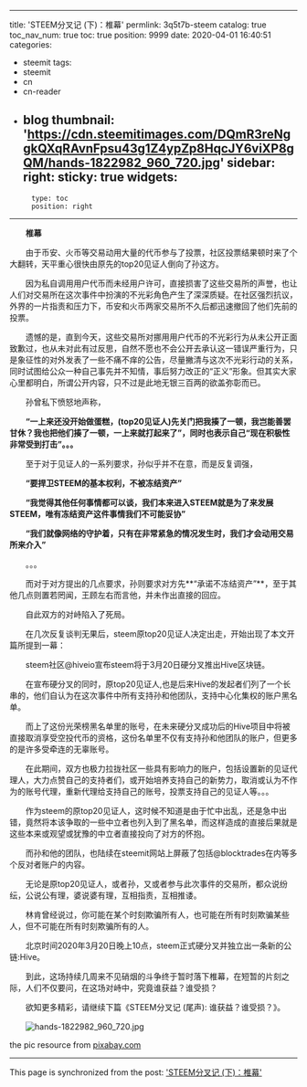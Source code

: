 
---
title: 'STEEM分叉记 (下)：椎幕'
permlink: 3q5t7b-steem
catalog: true
toc_nav_num: true
toc: true
position: 9999
date: 2020-04-01 16:40:51
categories:
- steemit
tags:
- steemit
- cn
- cn-reader
- blog
thumbnail: 'https://cdn.steemitimages.com/DQmR3reNggkQXqRAvnFpsu43g1Z4ypZp8HqcJY6viXP8gQM/hands-1822982_960_720.jpg'
sidebar:
    right:
        sticky: true
widgets:
    -
        type: toc
        position: right
---


&emsp;&emsp;**椎幕**

&emsp;&emsp;由于币安、火币等交易动用大量的代币参与了投票，社区投票结果顿时来了个大翻转，天平重心很快由原先的top20见证人倒向了孙这方。

&emsp;&emsp;因为私自调用用户代币而未经用户许可，直接损害了这些交易所的声誉，也让人们对交易所在这次事件中扮演的不光彩角色产生了深深质疑。在社区强烈抗议，外界的一片指责和压力下，币安和火币两家交易所不久后都迅速撤回了他们先前的投票。

&emsp;&emsp;遗憾的是，直到今天，这些交易所对挪用用户代币的不光彩行为从未公开正面致歉过，也从未对此有过反思，自然不愿也不会公开去承认这一错误严重行为，只是象征性的对外发表了一些不痛不痒的公告，尽量撇清与这次不光彩行动的关系，同时试图给公众一种自己事先并不知情，事后努力改正的“正义”形象。但其实大家心里都明白，所谓公开内容，只不过是此地无银三百两的欲盖弥彰而已。

&emsp;&emsp;孙曾私下愤怒地声称，

&emsp;&emsp;**“一上来还没开始做蛋糕，(top20见证人)先关门把我揍了一顿，我岂能善罢甘休？我也把他们揍了一顿，一上来就打起来了”，同时也表示自己“现在积极性非常受到打击”。。。**

&emsp;&emsp;至于对于见证人的一系列要求，孙似乎并不在意，而是反复调强，

&emsp;&emsp;**“要捍卫STEEM的基本权利，不被冻结资产”**

&emsp;&emsp;**“我觉得其他任何事情都可以谈，我们本来进入STEEM就是为了来发展STEEM，唯有冻结资产这件事情我们不可能妥协”**

&emsp;&emsp;**“我们就像网络的守护着，只有在非常紧急的情况发生时，我们才会动用交易所来介入”**

&emsp;&emsp;。。。

&emsp;&emsp;而对于对方提出的几点要求，孙则要求对方先**“承诺不冻结资产”**，至于其他几点则置若罔闻，王顾左右而言他，并未作出直接的回应。

&emsp;&emsp;自此双方的对峙陷入了死局。

&emsp;&emsp;在几次反复谈判无果后，steem原top20见证人决定出走，开始出现了本文开篇所提到一幕：

&emsp;&emsp;steem社区@hiveio宣布steem将于3月20日硬分叉推出Hive区块链。

&emsp;&emsp;在宣布硬分叉的同时，原top20见证人,也是后来Hive的发起者们列了一个长串的，他们自认为在这次事件中所有支持孙和他团队，支持中心化集权的账户黑名单。

&emsp;&emsp;而上了这份光荣榜黑名单里的账号，在未来硬分叉成功后的Hive项目中将被直接取消享受空投代币的资格，这份名单里不仅有支持孙和他团队的账户，但更多的是许多受牵连的无辜账号。

&emsp;&emsp;在此期间，双方也极力拉拢社区一些具有影响力的账户，包括设置新的见证代理人，大力点赞自己的支持者们，或开始培养支持自己的新势力，取消或认为不作为的账号代理，重新代理给支持自己的账号，投票支持自己的见证人等。。。

&emsp;&emsp;作为steem的原top20见证人，这时候不知道是由于忙中出乱，还是急中出错，竟然将本该争取的一些中立者也列入到了黑名单，而这样造成的直接后果就是这些本来或观望或犹豫的中立者直接投向了对方的怀抱。

&emsp;&emsp;而孙和他的团队，也陆续在steemit网站上屏蔽了包括@blocktrades在内等多个反对者账户的内容。

&emsp;&emsp;无论是原top20见证人，或者孙，又或者参与此次事件的交易所，都众说纷纭，公说公有理，婆说婆有理，互相指责，互相推诿。

&emsp;&emsp;林肯曾经说过，你可能在某个时刻欺骗所有人，也可能在所有时刻欺骗某些人，但不可能在所有时刻欺骗所有的人。

&emsp;&emsp;北京时间2020年3月20日晚上10点，steem正式硬分叉并独立出一条新的公链:Hive。

&emsp;&emsp;到此，这场持续几周来不见硝烟的斗争终于暂时落下椎幕，在短暂的片刻之际，人们不仅要问，在这场对峙中，究竟谁获益？谁受损？

&emsp;&emsp;欲知更多精彩，请继续下篇《STEEM分叉记 (尾声): 谁获益？谁受损？》。

　　![hands-1822982_960_720.jpg](https://cdn.steemitimages.com/DQmR3reNggkQXqRAvnFpsu43g1Z4ypZp8HqcJY6viXP8gQM/hands-1822982_960_720.jpg)

the pic resource from [pixabay.com](pixabay.com)

- - -

This page is synchronized from the post: ['STEEM分叉记 (下)：椎幕'](https://steemit.com/@rivalhw/3q5t7b-steem)
